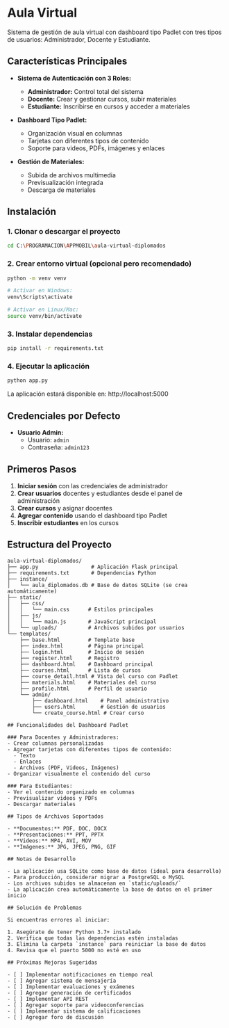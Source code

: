 # Aula Virtual

Sistema de gestión de aula virtual con dashboard tipo Padlet con tres tipos de usuarios: Administrador, Docente y Estudiante.

## Características Principales

- **Sistema de Autenticación con 3 Roles:**
  - **Administrador:** Control total del sistema
  - **Docente:** Crear y gestionar cursos, subir materiales
  - **Estudiante:** Inscribirse en cursos y acceder a materiales

- **Dashboard Tipo Padlet:**
  - Organización visual en columnas
  - Tarjetas con diferentes tipos de contenido
  - Soporte para videos, PDFs, imágenes y enlaces

- **Gestión de Materiales:**
  - Subida de archivos multimedia
  - Previsualización integrada
  - Descarga de materiales

## Instalación

### 1. Clonar o descargar el proyecto

```bash
cd C:\PROGRAMACION\APPMOBIL\aula-virtual-diplomados
```

### 2. Crear entorno virtual (opcional pero recomendado)

```bash
python -m venv venv

# Activar en Windows:
venv\Scripts\activate

# Activar en Linux/Mac:
source venv/bin/activate
```

### 3. Instalar dependencias

```bash
pip install -r requirements.txt
```

### 4. Ejecutar la aplicación

```bash
python app.py
```

La aplicación estará disponible en: http://localhost:5000

## Credenciales por Defecto

- **Usuario Admin:**
  - Usuario: `admin`
  - Contraseña: `admin123`

## Primeros Pasos

1. **Iniciar sesión** con las credenciales de administrador
2. **Crear usuarios** docentes y estudiantes desde el panel de administración
3. **Crear cursos** y asignar docentes
4. **Agregar contenido** usando el dashboard tipo Padlet
5. **Inscribir estudiantes** en los cursos

## Estructura del Proyecto

```
aula-virtual-diplomados/
├── app.py                 # Aplicación Flask principal
├── requirements.txt       # Dependencias Python
├── instance/
│   └── aula_diplomados.db # Base de datos SQLite (se crea automáticamente)
├── static/
│   ├── css/
│   │   └── main.css      # Estilos principales
│   ├── js/
│   │   └── main.js       # JavaScript principal
│   └── uploads/          # Archivos subidos por usuarios
└── templates/
    ├── base.html         # Template base
    ├── index.html        # Página principal
    ├── login.html        # Inicio de sesión
    ├── register.html     # Registro
    ├── dashboard.html    # Dashboard principal
    ├── courses.html      # Lista de cursos
    ├── course_detail.html # Vista del curso con Padlet
    ├── materials.html    # Materiales del curso
    ├── profile.html      # Perfil de usuario
    └── admin/
        ├── dashboard.html    # Panel administrativo
        ├── users.html        # Gestión de usuarios
        └── create_course.html # Crear curso

## Funcionalidades del Dashboard Padlet

### Para Docentes y Administradores:
- Crear columnas personalizadas
- Agregar tarjetas con diferentes tipos de contenido:
  - Texto
  - Enlaces
  - Archivos (PDF, Videos, Imágenes)
- Organizar visualmente el contenido del curso

### Para Estudiantes:
- Ver el contenido organizado en columnas
- Previsualizar videos y PDFs
- Descargar materiales

## Tipos de Archivos Soportados

- **Documentos:** PDF, DOC, DOCX
- **Presentaciones:** PPT, PPTX
- **Videos:** MP4, AVI, MOV
- **Imágenes:** JPG, JPEG, PNG, GIF

## Notas de Desarrollo

- La aplicación usa SQLite como base de datos (ideal para desarrollo)
- Para producción, considerar migrar a PostgreSQL o MySQL
- Los archivos subidos se almacenan en `static/uploads/`
- La aplicación crea automáticamente la base de datos en el primer inicio

## Solución de Problemas

Si encuentras errores al iniciar:

1. Asegúrate de tener Python 3.7+ instalado
2. Verifica que todas las dependencias estén instaladas
3. Elimina la carpeta `instance` para reiniciar la base de datos
4. Revisa que el puerto 5000 no esté en uso

## Próximas Mejoras Sugeridas

- [ ] Implementar notificaciones en tiempo real
- [ ] Agregar sistema de mensajería
- [ ] Implementar evaluaciones y exámenes
- [ ] Agregar generación de certificados
- [ ] Implementar API REST
- [ ] Agregar soporte para videoconferencias
- [ ] Implementar sistema de calificaciones
- [ ] Agregar foro de discusión